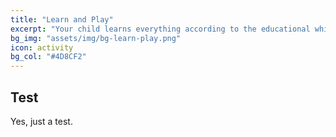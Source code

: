 ```yaml
---
title: "Learn and Play"
excerpt: "Your child learns everything according to the educational while playing."
bg_img: "assets/img/bg-learn-play.png"
icon: activity
bg_col: "#4D8CF2"
---
```


## Test
Yes, just a test.